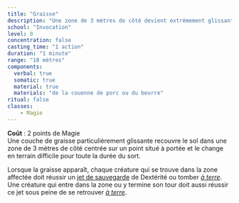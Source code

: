 ```yaml
---
title: "Graisse"
description: "Une zone de 3 mètres de côté devient extrêmement glissante."
school: "Invocation"
level: 0
concentration: false
casting_time: "1 action"
duration: "1 minute"
range: "18 mètres"
components:
  verbal: true
  somatic: true
  material: true
  materials: "de la couenne de porc ou du beurre"
ritual: false
classes:
    - Magie
---
```

**Coût** : 2 points de Magie    
Une couche de graisse particulièrement glissante recouvre le sol dans une zone de 3 mètres de côté centrée sur un point situé à portée et le change en terrain difficile pour toute la durée du sort.

Lorsque la graisse apparaît, chaque créature qui se trouve dans la zone affectée doit réussir un [jet de sauvegarde](/utiliser-les-caracteristiques/#jets-de-sauvegarde) de Dextérité ou tomber [_à terre_](/gerer-la-sante-du-personnage/#a-terre). Une créature qui entre dans la zone ou y termine son tour doit aussi réussir ce jet sous peine de se retrouver [_à terre_](/gerer-la-sante-du-personnage/#a-terre).
